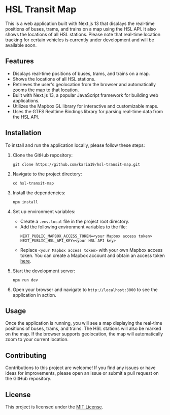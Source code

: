 # HSL Transit Map

This is a web application built with Next.js 13 that displays the real-time positions of buses, trams, and trains on a map using the HSL API. It also shows the locations of all HSL stations. Please note that real-time location tracking for certain vehicles is currently under development and will be available soon.

## Features

- Displays real-time positions of buses, trams, and trains on a map.
- Shows the locations of all HSL stations.
- Retrieves the user's geolocation from the browser and automatically zooms the map to that location.
- Built with Next.js 13, a popular JavaScript framework for building web applications.
- Utilizes the Mapbox GL library for interactive and customizable maps.
- Uses the GTFS Realtime Bindings library for parsing real-time data from the HSL API.

## Installation

To install and run the application locally, please follow these steps:

1. Clone the GitHub repository:
   ```shell
   git clone https://github.com/karia19/hsl-transit-map.git
   ```
2. Navigate to the project directory:
   ```shell
   cd hsl-transit-map
   ```
3. Install the dependencies:
   ```shell
   npm install
   ```
4. Set up environment variables:
   - Create a `.env.local` file in the project root directory.
   - Add the following environment variables to the file:
     ```
     NEXT_PUBLIC_MAPBOX_ACCESS_TOKEN=<your Mapbox access token>
     NEXT_PUBLIC_HSL_API_KEY=<your HSL API key>
     ```
   - Replace `<your Mapbox access token>` with your own Mapbox access token. You can create a Mapbox account and obtain an access token [here](https://www.mapbox.com/).
  
5. Start the development server:
   ```shell
   npm run dev
   ```
6. Open your browser and navigate to `http://localhost:3000` to see the application in action.

## Usage

Once the application is running, you will see a map displaying the real-time positions of buses, trams, and trains. The HSL stations will also be marked on the map. If the browser supports geolocation, the map will automatically zoom to your current location.

## Contributing

Contributions to this project are welcome! If you find any issues or have ideas for improvements, please open an issue or submit a pull request on the GitHub repository.

## License

This project is licensed under the [MIT License](LICENSE).
